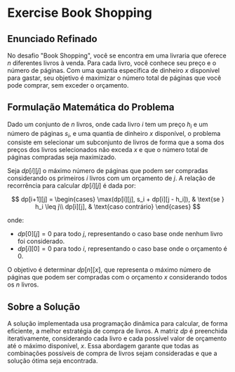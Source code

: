 # Exercise Book Shopping

## Enunciado Refinado

No desafio "Book Shopping", você se encontra em uma livraria que oferece $n$ diferentes livros à venda. Para cada livro, você conhece seu preço e o número de páginas. Com uma quantia específica de dinheiro $x$ disponível para gastar, seu objetivo é maximizar o número total de páginas que você pode comprar, sem exceder o orçamento.

## Formulação Matemática do Problema

Dado um conjunto de $n$ livros, onde cada livro $i$ tem um preço $h_i$ e um número de páginas $s_i$, e uma quantia de dinheiro $x$ disponível, o problema consiste em selecionar um subconjunto de livros de forma que a soma dos preços dos livros selecionados não exceda $x$ e que o número total de páginas compradas seja maximizado.

Seja $dp[i][j]$ o máximo número de páginas que podem ser compradas considerando os primeiros $i$ livros com um orçamento de $j$. A relação de recorrência para calcular $dp[i][j]$ é dada por:

$$
dp[i+1][j] = 
\begin{cases}
\max(dp[i][j], s_i + dp[i][j - h_i]), & \text{se } h_i \leq j\\
dp[i][j], & \text{caso contrário}
\end{cases}
$$

onde:
- $dp[0][j] = 0$ para todo $j$, representando o caso base onde nenhum livro foi considerado.
- $dp[i][0] = 0$ para todo $i$, representando o caso base onde o orçamento é $0$.

O objetivo é determinar $dp[n][x]$, que representa o máximo número de páginas que podem ser compradas com o orçamento $x$ considerando todos os $n$ livros.

## Sobre a Solução

A solução implementada usa programação dinâmica para calcular, de forma eficiente, a melhor estratégia de compra de livros. A matriz $dp$ é preenchida iterativamente, considerando cada livro e cada possível valor de orçamento até o máximo disponível, $x$. Essa abordagem garante que todas as combinações possíveis de compra de livros sejam consideradas e que a solução ótima seja encontrada.
